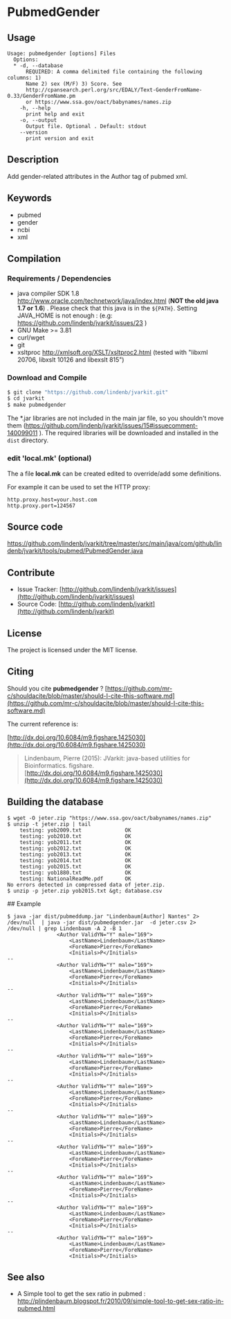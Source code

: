 # PubmedGender


## Usage

```
Usage: pubmedgender [options] Files
  Options:
  * -d, --database
      REQUIRED: A comma delimited file containing the following columns: 1) 
      Name 2) sex (M/F) 3) Score. See 
      http://cpansearch.perl.org/src/EDALY/Text-GenderFromName-0.33/GenderFromName.pm 
      or https://www.ssa.gov/oact/babynames/names.zip
    -h, --help
      print help and exit
    -o, --output
      Output file. Optional . Default: stdout
    --version
      print version and exit

```


## Description

Add gender-related attributes in the Author tag of pubmed xml. 


## Keywords

 * pubmed
 * gender
 * ncbi
 * xml


## Compilation

### Requirements / Dependencies

* java compiler SDK 1.8 http://www.oracle.com/technetwork/java/index.html (**NOT the old java 1.7 or 1.6**) . Please check that this java is in the `${PATH}`. Setting JAVA_HOME is not enough : (e.g: https://github.com/lindenb/jvarkit/issues/23 )
* GNU Make >= 3.81
* curl/wget
* git
* xsltproc http://xmlsoft.org/XSLT/xsltproc2.html (tested with "libxml 20706, libxslt 10126 and libexslt 815")


### Download and Compile

```bash
$ git clone "https://github.com/lindenb/jvarkit.git"
$ cd jvarkit
$ make pubmedgender
```

The *.jar libraries are not included in the main jar file, so you shouldn't move them (https://github.com/lindenb/jvarkit/issues/15#issuecomment-140099011 ).
The required libraries will be downloaded and installed in the `dist` directory.

### edit 'local.mk' (optional)

The a file **local.mk** can be created edited to override/add some definitions.

For example it can be used to set the HTTP proxy:

```
http.proxy.host=your.host.com
http.proxy.port=124567
```
## Source code 

[https://github.com/lindenb/jvarkit/tree/master/src/main/java/com/github/lindenb/jvarkit/tools/pubmed/PubmedGender.java
](https://github.com/lindenb/jvarkit/tree/master/src/main/java/com/github/lindenb/jvarkit/tools/pubmed/PubmedGender.java
)
## Contribute

- Issue Tracker: [http://github.com/lindenb/jvarkit/issues](http://github.com/lindenb/jvarkit/issues)
- Source Code: [http://github.com/lindenb/jvarkit](http://github.com/lindenb/jvarkit)

## License

The project is licensed under the MIT license.

## Citing

Should you cite **pubmedgender** ? [https://github.com/mr-c/shouldacite/blob/master/should-I-cite-this-software.md](https://github.com/mr-c/shouldacite/blob/master/should-I-cite-this-software.md)

The current reference is:

[http://dx.doi.org/10.6084/m9.figshare.1425030](http://dx.doi.org/10.6084/m9.figshare.1425030)

> Lindenbaum, Pierre (2015): JVarkit: java-based utilities for Bioinformatics. figshare.
> [http://dx.doi.org/10.6084/m9.figshare.1425030](http://dx.doi.org/10.6084/m9.figshare.1425030)

 
## Building the database

```
$ wget -O jeter.zip "https://www.ssa.gov/oact/babynames/names.zip"
$ unzip -t jeter.zip | tail
    testing: yob2009.txt              OK
    testing: yob2010.txt              OK
    testing: yob2011.txt              OK
    testing: yob2012.txt              OK
    testing: yob2013.txt              OK
    testing: yob2014.txt              OK
    testing: yob2015.txt              OK
    testing: yob1880.txt              OK
    testing: NationalReadMe.pdf       OK
No errors detected in compressed data of jeter.zip.
$ unzip -p jeter.zip yob2015.txt &gt; database.csv
```

## Example

```
$ java -jar dist/pubmeddump.jar "Lindenbaum[Author] Nantes" 2> /dev/null  | java -jar dist/pubmedgender.jar  -d jeter.csv 2> /dev/null | grep Lindenbaum -A 2 -B 1
                <Author ValidYN="Y" male="169">
                    <LastName>Lindenbaum</LastName>
                    <ForeName>Pierre</ForeName>
                    <Initials>P</Initials>
--
                <Author ValidYN="Y" male="169">
                    <LastName>Lindenbaum</LastName>
                    <ForeName>Pierre</ForeName>
                    <Initials>P</Initials>
--
                <Author ValidYN="Y" male="169">
                    <LastName>Lindenbaum</LastName>
                    <ForeName>Pierre</ForeName>
                    <Initials>P</Initials>
--
                <Author ValidYN="Y" male="169">
                    <LastName>Lindenbaum</LastName>
                    <ForeName>Pierre</ForeName>
                    <Initials>P</Initials>
--
                <Author ValidYN="Y" male="169">
                    <LastName>Lindenbaum</LastName>
                    <ForeName>Pierre</ForeName>
                    <Initials>P</Initials>
--
                <Author ValidYN="Y" male="169">
                    <LastName>Lindenbaum</LastName>
                    <ForeName>Pierre</ForeName>
                    <Initials>P</Initials>
--
                <Author ValidYN="Y" male="169">
                    <LastName>Lindenbaum</LastName>
                    <ForeName>Pierre</ForeName>
                    <Initials>P</Initials>
--
                <Author ValidYN="Y" male="169">
                    <LastName>Lindenbaum</LastName>
                    <ForeName>Pierre</ForeName>
                    <Initials>P</Initials>
--
                <Author ValidYN="Y" male="169">
                    <LastName>Lindenbaum</LastName>
                    <ForeName>Pierre</ForeName>
                    <Initials>P</Initials>
--
                <Author ValidYN="Y" male="169">
                    <LastName>Lindenbaum</LastName>
                    <ForeName>Pierre</ForeName>
                    <Initials>P</Initials>
--
                <Author ValidYN="Y" male="169">
                    <LastName>Lindenbaum</LastName>
                    <ForeName>Pierre</ForeName>
                    <Initials>P</Initials>
```

## See also


 * A Simple tool to get the sex ratio in pubmed :  http://plindenbaum.blogspot.fr/2010/09/simple-tool-to-get-sex-ratio-in-pubmed.html


 

